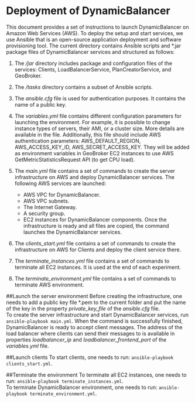 # Deployment of DynamicBalancer

This document provides a set of instructions to launch DynamicBalancer on Amazon Web Services (AWS). To deploy the setup and start services, we use Ansible that is an open-source application deployment and software provisioning tool. 
The current directory contains Ansible scripts and *.jar package files of DynamicBalancer services and structured as follows: 
1. The */jar* directory includes package and configuration files of the services: Clients, LoadBalancerService, PlanCreatorService, and GeoBroker.
2. The */tasks* directory contains a subset of Ansible scripts.
3. The *ansible.cfg* file is used for authentication purposes. It contains the name of a public key. 
4. The *variables.yml* file contains different configuration parameters for launching the environment. For example, it is possible to change instance types of servers, their AMI, or a cluster size. More details are available in the file.
Additionally, this file should include AWS authentication parameters: AWS_DEFAULT_REGION, AWS_ACCESS_KEY_ID, AWS_SECRET_ACCESS_KEY. They will be added as environment variables in GeoBroker EC2 instances to use AWS GetMetricStatisticsRequest API (to get CPU load).
5. The *main.yml* file contains a set of commands to create the server infrastructure on AWS and deploy DynamicBalancer services.
The following AWS services are launched:
    - AWS VPC for DynamicBalancer.
    - AWS VPC subnets.
    - The Internet Gateway.
    - A security group.
    - EC2 instances for DynamicBalancer components.
Once the infrastructure is ready and all files are copied, the command launches the DynamicBalancer services. 

6. The *clients_start.yml* file contains a set of commands to create the infrastructure on AWS for Clients and deploy the client service there.
7. The *terminate_instances.yml* file contains a set of commands to terminate all EC2 instances. It is used at the end of each experiment.
8. The *terminate_environment.yml* file contains a set of commands to terminate AWS environment.

##Launch the server environment
Before creating the infrastructure, one needs to add a public key file *.pem to the current folder and put the name of the key in the property *private_key_file* of the *ansible.cfg* file.\
To create the server infrastructure and start DynamicBalancer services, run `ansible-playbook main.yml`. When the command is successfully finished, DynamicBalancer is ready to accept client messages. 
The address of the load balancer where clients can send their messages to is available in properties *loadbalancer_ip* and *loadbalancer_frontend_port* of the *variables.yml* file.

##Launch clients
To start clients, one needs to run: `ansible-playbook clients_start.yml`.

##Terminate the environment
To terminate all EC2 instances, one needs to run: `ansible-playbook terminate_instances.yml`. <br />
To terminate DynamicBalancer environment, one needs to run: `ansible-playbook terminate_environment.yml`. <br />



 